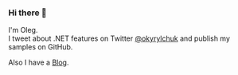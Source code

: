 ### Hi there 👋

I'm Oleg. <br />
I tweet about .NET features on Twitter [@okyrylchuk](https://twitter.com/okyrylchuk) and publish my samples on GitHub.

Also I have a [Blog](https://blog.okyrylchuk.dev/). 
<!--
**okyrylchuk/okyrylchuk** is a ✨ _special_ ✨ repository because its `README.md` (this file) appears on your GitHub profile.

Here are some ideas to get you started:

- 🔭 I’m currently working on ...
- 🌱 I’m currently learning ...
- 👯 I’m looking to collaborate on ...
- 🤔 I’m looking for help with ...
- 💬 Ask me about ...
- 📫 How to reach me: ...
- 😄 Pronouns: ...
- ⚡ Fun fact: ...
-->
